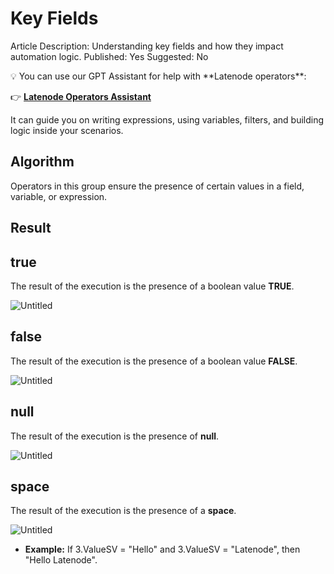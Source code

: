 # Key Fields

Article Description: Understanding key fields and how they impact automation logic.
Published: Yes
Suggested: No

<aside>
💡 You can use our GPT Assistant for help with **Latenode operators**:

👉 [**Latenode Operators Assistant**](https://chatgpt.com/g/g-67d704425c088191b741075e2b0f9815-latenode-operators-assistant)

It can guide you on writing expressions, using variables, filters, and building logic inside your scenarios.

</aside>

## Algorithm

Operators in this group ensure the presence of certain values in a field, variable, or expression.

## Result

## true

The result of the execution is the presence of a boolean value **TRUE**.

![Untitled](Key%20Fields%2019157d45a067802ca2bee7ecacfa7f38/Untitled.png)

## false

The result of the execution is the presence of a boolean value **FALSE**.

![Untitled](Key%20Fields%2019157d45a067802ca2bee7ecacfa7f38/Untitled%201.png)

## null

The result of the execution is the presence of **null**.

![Untitled](Key%20Fields%2019157d45a067802ca2bee7ecacfa7f38/Untitled%202.png)

## space

The result of the execution is the presence of a **space**.

![Untitled](Key%20Fields%2019157d45a067802ca2bee7ecacfa7f38/Untitled%203.png)

- **Example:** If 3.ValueSV = "Hello" and 3.ValueSV = "Latenode", then "Hello Latenode".
